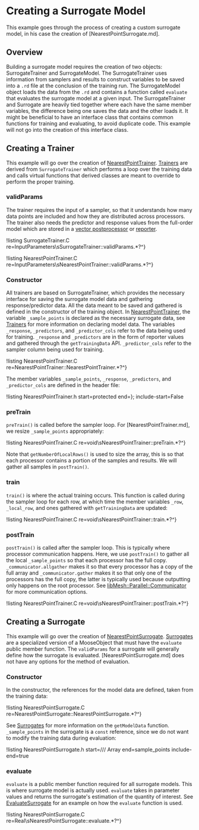 # Creating a Surrogate Model

This example goes through the process of creating a custom surrogate model, in his case the creation of [NearestPointSurrogate.md].

## Overview

Building a surrogate model requires the creation of two objects: SurrogateTrainer and SurrogateModel. The SurrogateTrainer uses information from samplers and results to construct variables to be saved into a `.rd` file at the conclusion of the training run. The SurrogateModel object loads the data from the `.rd` and contains a function called `evaluate` that evaluates the surrogate model at a given input. The SurrogateTrainer and Surrogate are heavily tied together where each have the same member variables, the difference being one saves the data and the other loads it. It might be beneficial to have an interface class that contains common functions for training and evaluating, to avoid duplicate code. This example will not go into the creation of this interface class.

## Creating a Trainer

This example will go over the creation of [NearestPointTrainer](NearestPointTrainer.md). [Trainers](Trainers/index.md) are derived from `SurrogateTrainer` which performs a loop over the training data and calls virtual functions that derived classes are meant to override to perform the proper training.

### validParams

The trainer requires the input of a sampler, so that it understands how many data points are included and how they are distributed across processors. The trainer also needs the predictor and response values from the full-order model which are stored in a [vector postprocessor](VectorPostprocessors/index.md) or [reporter](Reporters/index.md).

!listing SurrogateTrainer.C re=InputParameters\sSurrogateTrainer::validParams.*?^}

!listing NearestPointTrainer.C re=InputParameters\sNearestPointTrainer::validParams.*?^}

### Constructor

All trainers are based on SurrogateTrainer, which provides the necessary interface for saving the surrogate model data and gathering response/predictor data. All the data meant to be saved and gathered is defined in the constructor of the training object. In [NearestPointTrainer](NearestPointTrainer.md), the variable `_sample_points` is declared as the necessary surrogate data, see [Trainers](Trainers/index.md) for more information on declaring model data. The variables `_response`, `_predictors`, and `_predictor_cols` refer to the data being used for training. `_response` and `_predictors` are in the form of reporter values and gathered through the `getTrainingData` API. `_predictor_cols` refer to the sampler column being used for training.

!listing NearestPointTrainer.C re=NearestPointTrainer::NearestPointTrainer.*?^}

The member variables `_sample_points`, `_response`, `_predictors`, and `_predictor_cols` are defined in the header file:

!listing NearestPointTrainer.h start=protected end=}; include-start=False

### preTrain

`preTrain()` is called before the sampler loop. For [NearestPointTrainer.md], we resize `_sample_points` appropriately:

!listing NearestPointTrainer.C re=void\sNearestPointTrainer::preTrain.*?^}

Note that `getNumberOfLocalRows()` is used to size the array, this is so that each processor contains a portion of the samples and results. We will gather all samples in `postTrain()`.

### train

`train()` is where the actual training occurs. This function is called during the sampler loop for each row, at which time the member variables `_row`, `_local_row`, and ones gathered with `getTrainingData` are updated:

!listing NearestPointTrainer.C re=void\sNearestPointTrainer::train.*?^}

### postTrain

`postTrain()` is called after the sampler loop. This is typically where processor communication happens. Here, we use `postTrain()` to gather all the local `_sample_points` so that each processor has the full copy. `_communicator.allgather` makes it so that every processor has a copy of the full array and `_communicator.gather` makes it so that only one of the processors has the full copy, the latter is typically used because outputting only happens on the root processor. See [libMesh::Parallel::Communicator](http://libmesh.github.io/doxygen/classlibMesh_1_1Parallel_1_1Communicator.html) for more communication options.

!listing NearestPointTrainer.C re=void\sNearestPointTrainer::postTrain.*?^}

## Creating a Surrogate

This example will go over the creation of [NearestPointSurrogate](NearestPointSurrogate.md). [Surrogates](Surrogates/index.md) are a specialized version of a MooseObject that must have the `evaluate` public member function. The `validParams` for a surrogate will generally define how the surrogate is evaluated. [NearestPointSurrogate.md] does not have any options for the method of evaluation.

### Constructor

In the constructor, the references for the model data are defined, taken from the training data:

!listing NearestPointSurrogate.C re=NearestPointSurrogate::NearestPointSurrogate.*?^}

See [Surrogates](Surrogates/index.md) for more information on the `getModelData` function. `_sample_points` in the surrogate is a `const` reference, since we do not want to modify the training data during evaluation:

!listing NearestPointSurrogate.h start=/// Array end=sample_points include-end=true

### evaluate

`evaluate` is a public member function required for all surrogate models. This is where surrogate model is actually used. `evaluate` takes in parameter values and returns the surrogate's estimation of the quantity of interest. See [EvaluateSurrogate](EvaluateSurrogate.C) for an example on how the `evaluate` function is used.

!listing NearestPointSurrogate.C re=Real\sNearestPointSurrogate::evaluate.*?^}
